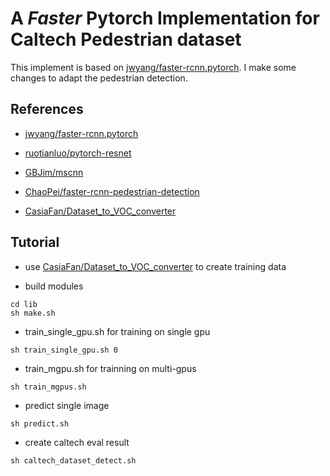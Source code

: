 # A *Faster* Pytorch Implementation for Caltech Pedestrian dataset

This implement is based on [jwyang/faster-rcnn.pytorch](https://github.com/jwyang/faster-rcnn.pytorch). I make some changes to adapt the pedestrian detection.

## References

* [jwyang/faster-rcnn.pytorch](https://github.com/jwyang/faster-rcnn.pytorch)

* [ruotianluo/pytorch-resnet](https://github.com/ruotianluo/pytorch-resnet)

* [GBJim/mscnn](https://github.com/GBJim/mscnn)

* [ChaoPei/faster-rcnn-pedestrian-detection](https://github.com/ChaoPei/faster-rcnn-pedestrian-detection)

* [CasiaFan/Dataset_to_VOC_converter](https://github.com/CasiaFan/Dataset_to_VOC_converter)

## Tutorial
* use [CasiaFan/Dataset_to_VOC_converter](https://github.com/CasiaFan/Dataset_to_VOC_converter) to create training data

* build modules

```Shell
cd lib
sh make.sh
```

* train_single_gpu.sh for training on single gpu
```Shell
sh train_single_gpu.sh 0
```

* train_mgpu.sh for trainning on multi-gpus
```Shell
sh train_mgpus.sh
```

* predict single image
```Shell
sh predict.sh
```

* create caltech eval result
```Shell
sh caltech_dataset_detect.sh
```